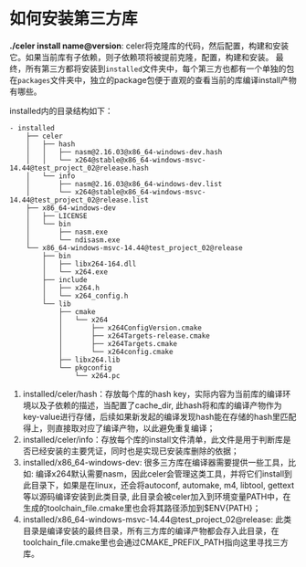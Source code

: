 # 如何安装第三方库

**./celer install name@version**: celer将克隆库的代码，然后配置，构建和安装它。如果当前库有子依赖，则子依赖项将被提前克隆，配置，构建和安装。
最终，所有第三方都将安装到`installed`文件夹中，每个第三方也都有一个单独的包在`packages`文件夹中，独立的package包便于直观的查看当前的库编译install产物有哪些。

installed内的目录结构如下：

```
- installed
    ├── celer
    │   ├── hash
    │   │   ├── nasm@2.16.03@x86_64-windows-dev.hash
    │   │   └── x264@stable@x86_64-windows-msvc-14.44@test_project_02@release.hash
    │   └── info
    │       ├── nasm@2.16.03@x86_64-windows-dev.list
    │       └── x264@stable@x86_64-windows-msvc-14.44@test_project_02@release.list
    ├── x86_64-windows-dev
    │   ├── LICENSE
    │   └── bin
    │       ├── nasm.exe
    │       └── ndisasm.exe
    └── x86_64-windows-msvc-14.44@test_project_02@release
        ├── bin
        │   ├── libx264-164.dll
        │   └── x264.exe
        ├── include
        │   ├── x264.h
        │   └── x264_config.h
        └── lib
            ├── cmake
            │   └── x264
            │       ├── x264ConfigVersion.cmake
            │       ├── x264Targets-release.cmake
            │       ├── x264Targets.cmake
            │       └── x264config.cmake
            ├── libx264.lib
            └── pkgconfig
                └── x264.pc
```

1. installed/celer/hash：存放每个库的hash key，实际内容为当前库的编译环境以及子依赖的描述，当配置了cache_dir, 此hash将和库的编译产物作为key-value进行存储，后续如果新发起的编译发现hash能在存储的hash里匹配得上，则直接取对应了编译产物，以此避免重复编译；  
2. installed/celer/info：存放每个库的install文件清单，此文件是用于判断库是否已经安装的主要凭证，同时也是实现已安装库删除的依据；  
3. installed/x86_64-windows-dev: 很多三方库在编译器需要提供一些工具，比如: 编译x264默认需要nasm，因此celer会管理这类工具，并将它们install到此目录下，如果是在linux，还会将autoconf, automake, m4, libtool, gettext等以源码编译安装到此类目录, 此目录会被celer加入到环境变量PATH中，在生成的toolchain_file.cmake里也会将其路径添加到$ENV{PATH}；  
4. installed/x86_64-windows-msvc-14.44@test_project_02@release: 此类目录是编译安装的最终目录，所有三方库的编译产物都会存入此目录，在toolchain_file.cmake里也会通过CMAKE_PREFIX_PATH指向这里寻找三方库。